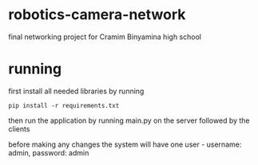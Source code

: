 # robotics-camera-network
final networking project for Cramim Binyamina high school

# running
first install all needed libraries by running
```
pip install -r requirements.txt
```
then run the application by running main.py on the server followed by the clients

before making any changes the system will have one user - username: admin, password: admin

